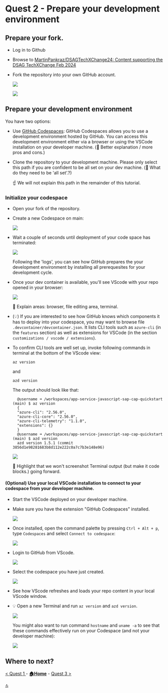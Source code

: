 # Quest 2 - Prepare your development environment


## Prepare your fork.

- Log in to Github

- Browse to [MartinPankraz/DSAGTechXChange24: Content supporting the DSAG TechXChange Feb 2024](https://github.com/MartinPankraz/DSAGTechXChange24) 

- Fork the repository into your own GitHub account.
  
  ![](2024-01-10-14-43-51.png)

  ![](2024-01-10-14-49-41.png)

## Prepare your development environment

You have two options:
- Use  [GitHub Codespaces](https://github.com/features/codespaces): GitHub Codespaces allows you to use a development environment hosted by GitHub. You can access this development environment either via a browser or using the VSCode installation on your developer machine. (:construction: Better explanation / more pros and cons.)

- Clone the repository to your development machine. Please only select this path if you are confident to be all set on your dev machine. (:construction: What do they need to be 'all set'.?)

  :point_up: We will not explain this path in the remainder of this tutorial.

### Initialize your codespace

- Open your fork of the repository.

- Create a new Codespace on main:

  ![](2024-01-10-14-57-12.png)

- Wait a couple of seconds until deployment of your code space has terminated:

  ![](2024-01-10-14-57-59.png)

  Following the 'logs', you can see how GitHub prepares the your development environment by installing all prerequesites for your development cycle.


- Once your dev container is available, you'll see VScode with your repo opened in your browser: 

  ![](2024-01-10-15-01-13.png)

  :construction: Explain areas: browser, file editing area, terminal.

- (:bulb:) If you are interested to see how GitHub knows which components it has to deploy into your codespace, you may want to browse file `.devcontainer/devcontainer.json`. It lists CLI tools such as `azure-cli` (in the `features` section) as well as extensions for VSCode (in the section `customizations / vscode / extensions`).

- To confirm CLI tools are well set up, invoke following commands in terminal at the bottom of the VScode view:

  ```
  az version
  ```
  and
  ```
  azd version
  ```
  The output should look like that:
  ```
    @username ➜ /workspaces/app-service-javascript-sap-cap-quickstart (main) $ az version
    {
    "azure-cli": "2.56.0",
    "azure-cli-core": "2.56.0",
    "azure-cli-telemetry": "1.1.0",
    "extensions": {}
    }
    @username ➜ /workspaces/app-service-javascript-sap-cap-quickstart (main) $ azd version
    azd version 1.5.1 (commit 3856d1e98281683b8d112e222c0a7c7b3e148e96)
  ```

  ![](2024-01-10-15-10-03.png)

  :construction: Highlight that we won't screenshot Terminal output (but make it code blocks.) going forward.

#### (Optional) Use your local VSCode installation to connect to your codespace from your developer machine.

- Start the VSCode deployed on your developer machine.

- Make sure you have the extension "GitHub Codespaces" installed.

  ![](2024-01-10-15-31-25.png)

- Once installed, open the command palette by pressing `Ctrl + Alt + p`, type `Codespaces` and select `Connect to codespace`:
  
  ![](2024-01-10-15-32-35.png)

- Login to GitHub from VScode.

  ![](2024-01-10-15-33-27.png)

- Select the codespace you have just created.

  ![](2024-01-10-15-34-21.png)

- See how VScode refreshes and loads your repo content in your local VScode window.

- :bulb: Open a new Terminal and run `az version` and `azd version`.

  ![](2024-01-10-15-37-03.png)

  You might also want to run command `hostname` and `uname -a` to see that these commands effectively run on your Codespace (and not your developer machine):

  ![](2024-01-10-15-39-10.png)

  

## Where to next?

[ < Quest 1 ](quest1.md) - **[🏠Home](../README.md)** - [ Quest 3 >](quest3.md)

[🔝](#)
